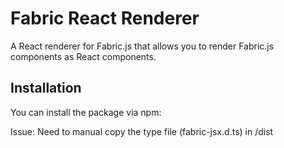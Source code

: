 # Fabric React Renderer

A React renderer for Fabric.js that allows you to render Fabric.js components as React components.

## Installation

You can install the package via npm:

Issue:
Need to manual copy the type file (fabric-jsx.d.ts) in /dist
